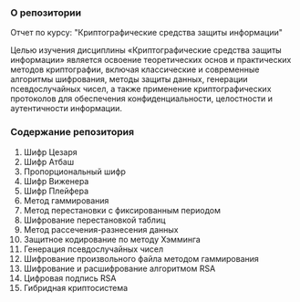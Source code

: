 ### О репозитории
Отчет по курсу: "Криптографические средства защиты информации"

Целью изучения дисциплины «Криптографические средства защиты информации» является освоение теоретических основ и практических методов криптографии, включая классические и современные алгоритмы шифрования, методы защиты данных, генерации псевдослучайных чисел, а также применение криптографических протоколов для обеспечения конфиденциальности, целостности и аутентичности информации.

### Содержание репозитория
1. Шифр Цезаря
2. Шифр Атбаш
3. Пропорциональный шифр
4. Шифр Виженера
5. Шифр Плейфера
6. Метод гаммирования
7. Метод перестановки с фиксированным периодом
8. Шифрование перестановкой таблиц
9. Метод рассечения-разнесения данных
10. Защитное кодирование по методу Хэмминга
11. Генерация псевдослучайных чисел
12. Шифрование произвольного файла методом гаммирования
13. Шифрование и расшифрование алгоритмом RSA
14. Цифровая подпись RSA
15. Гибридная криптосистема
